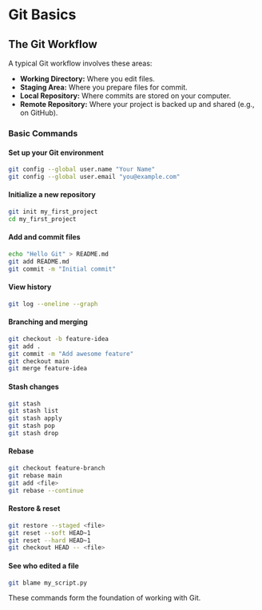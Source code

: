 # Git Basics

## The Git Workflow

A typical Git workflow involves these areas:

- **Working Directory:** Where you edit files.
- **Staging Area:** Where you prepare files for commit.
- **Local Repository:** Where commits are stored on your computer.
- **Remote Repository:** Where your project is backed up and shared (e.g., on GitHub).

### Basic Commands

#### Set up your Git environment
```bash
git config --global user.name "Your Name"
git config --global user.email "you@example.com"
```

#### Initialize a new repository
```bash
git init my_first_project
cd my_first_project
```

#### Add and commit files
```bash
echo "Hello Git" > README.md
git add README.md
git commit -m "Initial commit"
```

#### View history
```bash
git log --oneline --graph
```

#### Branching and merging
```bash
git checkout -b feature-idea
git add .
git commit -m "Add awesome feature"
git checkout main
git merge feature-idea
```

#### Stash changes
```bash
git stash
git stash list
git stash apply
git stash pop
git stash drop
```

#### Rebase
```bash
git checkout feature-branch
git rebase main
git add <file>
git rebase --continue
```

#### Restore & reset
```bash
git restore --staged <file>
git reset --soft HEAD~1
git reset --hard HEAD~1
git checkout HEAD -- <file>
```

#### See who edited a file
```bash
git blame my_script.py
```

These commands form the foundation of working with Git.